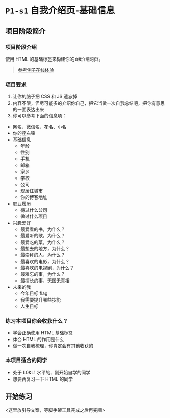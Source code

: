 # `P1-s1` 自我介绍页-基础信息

## 项目阶段简介

### 项目阶段介绍

使用 HTML 的基础标签来构建你的`自我介绍`网页。

> [参考例子在线体验](https://zhidaofe.github.io/P1-self-introduction/s1/index.html)

### 项目要求

1. 让你的脑子把 CSS 和 JS 遗忘掉
2. 内容不限，但尽可能多的介绍你自己，把它当做一次自我总结吧，把你有意思的一面表达出来
3. 你可以参考下面的信息项：
- 网名、微信名、花名、小名
- 你的座右铭
- 基础信息
  - 年龄
  - 性别
  - 手机
  - 邮箱
  - 家乡
  - 学校
  - 公司
  - 现居住城市
  - 你的博客地址
- 职业履历
  - 待过什么公司
  - 做过什么项目
- 兴趣爱好
  - 最爱看的书，为什么？
  - 最爱听的歌，为什么？
  - 最爱吃的菜，为什么？
  - 最想去的地方，为什么？
  - 最崇拜的人，为什么？
  - 最喜欢的电影，为什么？
  - 最喜欢的电视剧，为什么？
  - 最难忘的事，为什么？
  - 最擅长的事，无图无真相
- 未来的我
  - 今年目标 flag
  - 我需要提升哪些技能
  - 人生目标


### 练习本项目你会收获什么？

- 学会正确使用 HTML 基础标签
- 体会 HTML 的作用是什么
- 做一次自我梳理，你肯定会有其他收获的


### 本项目适合的同学

- 处于 L0&L1 水平的、刚开始自学的同学
- 想要再复习一下 HTML 的同学

## 开始练习

<这里放引导文案，等脚手架工具完成之后再完善>
